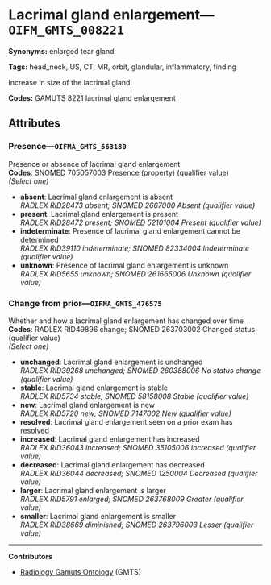 # Lacrimal gland enlargement—`OIFM_GMTS_008221`

**Synonyms:** enlarged tear gland

**Tags:** head_neck, US, CT, MR, orbit, glandular, inflammatory, finding

Increase in size of the lacrimal gland.

**Codes:** GAMUTS 8221 lacrimal gland enlargement

## Attributes

### Presence—`OIFMA_GMTS_563180`

Presence or absence of lacrimal gland enlargement  
**Codes**: SNOMED 705057003 Presence (property) (qualifier value)  
*(Select one)*

- **absent**: Lacrimal gland enlargement is absent  
_RADLEX RID28473 absent; SNOMED 2667000 Absent (qualifier value)_
- **present**: Lacrimal gland enlargement is present  
_RADLEX RID28472 present; SNOMED 52101004 Present (qualifier value)_
- **indeterminate**: Presence of lacrimal gland enlargement cannot be determined  
_RADLEX RID39110 indeterminate; SNOMED 82334004 Indeterminate (qualifier value)_
- **unknown**: Presence of lacrimal gland enlargement is unknown  
_RADLEX RID5655 unknown; SNOMED 261665006 Unknown (qualifier value)_

### Change from prior—`OIFMA_GMTS_476575`

Whether and how a lacrimal gland enlargement has changed over time  
**Codes**: RADLEX RID49896 change; SNOMED 263703002 Changed status (qualifier value)  
*(Select one)*

- **unchanged**: Lacrimal gland enlargement is unchanged  
_RADLEX RID39268 unchanged; SNOMED 260388006 No status change (qualifier value)_
- **stable**: Lacrimal gland enlargement is stable  
_RADLEX RID5734 stable; SNOMED 58158008 Stable (qualifier value)_
- **new**: Lacrimal gland enlargement is new  
_RADLEX RID5720 new; SNOMED 7147002 New (qualifier value)_
- **resolved**: Lacrimal gland enlargement seen on a prior exam has resolved  
- **increased**: Lacrimal gland enlargement has increased  
_RADLEX RID36043 increased; SNOMED 35105006 Increased (qualifier value)_
- **decreased**: Lacrimal gland enlargement has decreased  
_RADLEX RID36044 decreased; SNOMED 1250004 Decreased (qualifier value)_
- **larger**: Lacrimal gland enlargement is larger  
_RADLEX RID5791 enlarged; SNOMED 263768009 Greater (qualifier value)_
- **smaller**: Lacrimal gland enlargement is smaller  
_RADLEX RID38669 diminished; SNOMED 263796003 Lesser (qualifier value)_

---

**Contributors**

- [Radiology Gamuts Ontology](https://gamuts.net/) (GMTS)